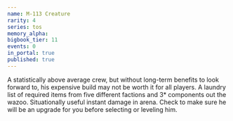 ```yaml
---
name: M-113 Creature
rarity: 4
series: tos
memory_alpha:
bigbook_tier: 11
events: 0
in_portal: true
published: true
---
```


A statistically above average crew, but without long-term benefits to look forward to, his expensive build may not be worth it for all players. A laundry list of required items from five different factions and 3* components out the wazoo. Situationally useful instant damage in arena. Check to make sure he will be an upgrade for you before selecting or leveling him.

